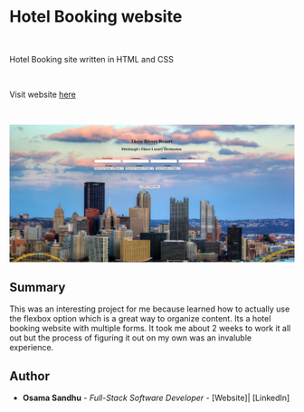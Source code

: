 # Hotel Booking website

<br>

Hotel Booking site written in HTML and CSS

<br>

Visit website [here](https://saeed7865.github.io/Hotel-project/)

<br>

![Hotel screenshot](hotel.png)
## Summary

This was an interesting project for me because learned how to actually use the flexbox option which is a great way to organize content. Its a hotel booking website with multiple forms. It took me about 2 weeks to work it all out but the process of figuring it out on my own was an invaluble experience.

## Author

-   **Osama Sandhu** - _Full-Stack Software Developer_ - [Website]| [LinkedIn]
